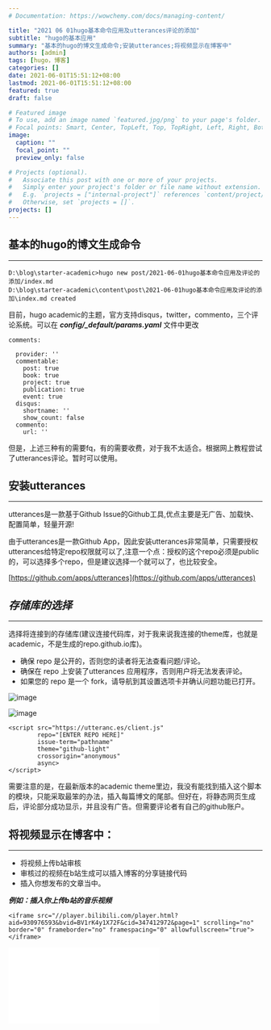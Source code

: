 ```yaml
---
# Documentation: https://wowchemy.com/docs/managing-content/

title: "2021 06 01hugo基本命令应用及utterances评论的添加"
subtitle: "hugo的基本应用"
summary: "基本的hugo的博文生成命令;安装utterances;将视频显示在博客中"
authors: [admin]
tags: [hugo，博客]
categories: []
date: 2021-06-01T15:51:12+08:00
lastmod: 2021-06-01T15:51:12+08:00
featured: true
draft: false

# Featured image
# To use, add an image named `featured.jpg/png` to your page's folder.
# Focal points: Smart, Center, TopLeft, Top, TopRight, Left, Right, BottomLeft, Bottom, BottomRight.
image:
  caption: ""
  focal_point: ""
  preview_only: false

# Projects (optional).
#   Associate this post with one or more of your projects.
#   Simply enter your project's folder or file name without extension.
#   E.g. `projects = ["internal-project"]` references `content/project/deep-learning/index.md`.
#   Otherwise, set `projects = []`.
projects: []
---
```


## 基本的hugo的博文生成命令

---

```
D:\blog\starter-academic>hugo new post/2021-06-01hugo基本命令应用及评论的添加/index.md
D:\blog\starter-academic\content\post\2021-06-01hugo基本命令应用及评论的添加\index.md created

```

目前，hugo academic的主题，官方支持disqus，twitter，commento，三个评论系统。可以在
***config/_default/params.yaml***
文件中更改

```
comments:

  provider: ''
  commentable:
    post: true
    book: true
    project: true
    publication: true
    event: true
  disqus:
    shortname: ''
    show_count: false
  commento:
    url: ''
```
但是，上述三种有的需要fq，有的需要收费，对于我不太适合。根据网上教程尝试了utterances评论。暂时可以使用。




## 安装utterances

---

utterances是一款基于Github Issue的Github工具,优点主要是无广告、加载快、配置简单，轻量开源!

由于utterances是一款Github App，因此安装utterances非常简单，只需要授权utterances给特定repo权限就可以了,注意一个点：授权的这个repo必须是public的，可以选择多个repo，但是建议选择一个就可以了，也比较安全。

[https://github.com/apps/utterances](https://github.com/apps/utterances)


## ***存储库的选择***

---

选择将连接到的存储库(建议连接代码库，对于我来说我连接的theme库，也就是academic，不是生成的repo.github.io库)。

- 确保 repo 是公开的，否则您的读者将无法查看问题/评论。
- 确保在 repo 上安装了utterances 应用程序，否则用户将无法发表评论。
- 如果您的 repo 是一个 fork，请导航到其设置选项卡并确认问题功能已打开。

![image](/image/utterance1.png)

![image](/image/utterances2.png)

```
<script src="https://utteranc.es/client.js"
        repo="[ENTER REPO HERE]"
        issue-term="pathname"
        theme="github-light"
        crossorigin="anonymous"
        async>
</script>

```


需要注意的是，在最新版本的academic theme里边，我没有能找到插入这个脚本的模块，只能采取最笨的办法，插入每篇博文的尾部。但好在，将静态网页生成后，评论部分成功显示，并且没有广告。但需要评论者有自己的github账户。



## 将视频显示在博客中：

---
- 将视频上传b站审核
- 审核过的视频在b站生成可以插入博客的分享链接代码
- 插入你想发布的文章当中。

***例如：插入你上传b站的音乐视频***
```
<iframe src="//player.bilibili.com/player.html?aid=930976593&bvid=BV1rK4y1X72F&cid=347412972&page=1" scrolling="no" border="0" frameborder="no" framespacing="0" allowfullscreen="true"> </iframe>
```


<iframe src="//player.bilibili.com/player.html?aid=930976593&bvid=BV1rK4y1X72F&cid=347412972&page=1" scrolling="no" border="0" frameborder="no" framespacing="0" allowfullscreen="true"> </iframe>

<script src="https://utteranc.es/client.js"
        repo="emedsy/starter-academic"
        issue-term="pathname"
        theme="github-light"
        crossorigin="anonymous"
        async>
</script>
